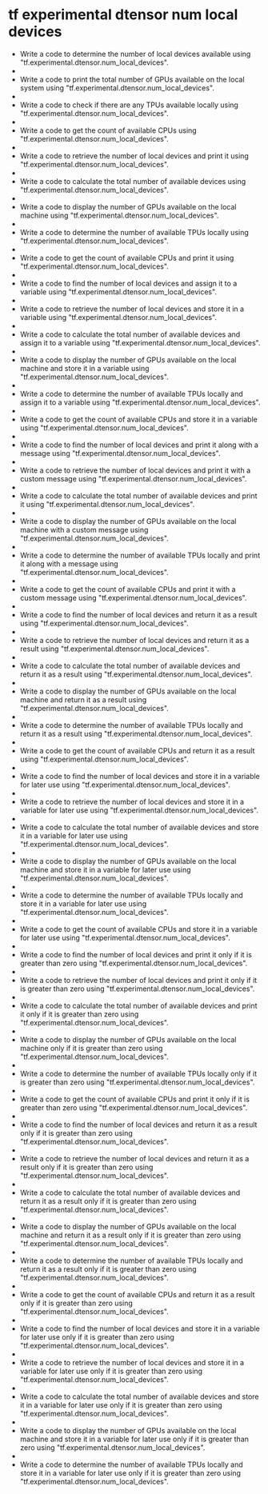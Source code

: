 # tf experimental dtensor num local devices

- Write a code to determine the number of local devices available using "tf.experimental.dtensor.num_local_devices".
- 
- Write a code to print the total number of GPUs available on the local system using "tf.experimental.dtensor.num_local_devices".
- 
- Write a code to check if there are any TPUs available locally using "tf.experimental.dtensor.num_local_devices".
- 
- Write a code to get the count of available CPUs using "tf.experimental.dtensor.num_local_devices".
- 
- Write a code to retrieve the number of local devices and print it using "tf.experimental.dtensor.num_local_devices".
- 
- Write a code to calculate the total number of available devices using "tf.experimental.dtensor.num_local_devices".
- 
- Write a code to display the number of GPUs available on the local machine using "tf.experimental.dtensor.num_local_devices".
- 
- Write a code to determine the number of available TPUs locally using "tf.experimental.dtensor.num_local_devices".
- 
- Write a code to get the count of available CPUs and print it using "tf.experimental.dtensor.num_local_devices".
- 
- Write a code to find the number of local devices and assign it to a variable using "tf.experimental.dtensor.num_local_devices".
- 
- Write a code to retrieve the number of local devices and store it in a variable using "tf.experimental.dtensor.num_local_devices".
- 
- Write a code to calculate the total number of available devices and assign it to a variable using "tf.experimental.dtensor.num_local_devices".
- 
- Write a code to display the number of GPUs available on the local machine and store it in a variable using "tf.experimental.dtensor.num_local_devices".
- 
- Write a code to determine the number of available TPUs locally and assign it to a variable using "tf.experimental.dtensor.num_local_devices".
- 
- Write a code to get the count of available CPUs and store it in a variable using "tf.experimental.dtensor.num_local_devices".
- 
- Write a code to find the number of local devices and print it along with a message using "tf.experimental.dtensor.num_local_devices".
- 
- Write a code to retrieve the number of local devices and print it with a custom message using "tf.experimental.dtensor.num_local_devices".
- 
- Write a code to calculate the total number of available devices and print it using "tf.experimental.dtensor.num_local_devices".
- 
- Write a code to display the number of GPUs available on the local machine with a custom message using "tf.experimental.dtensor.num_local_devices".
- 
- Write a code to determine the number of available TPUs locally and print it along with a message using "tf.experimental.dtensor.num_local_devices".
- 
- Write a code to get the count of available CPUs and print it with a custom message using "tf.experimental.dtensor.num_local_devices".
- 
- Write a code to find the number of local devices and return it as a result using "tf.experimental.dtensor.num_local_devices".
- 
- Write a code to retrieve the number of local devices and return it as a result using "tf.experimental.dtensor.num_local_devices".
- 
- Write a code to calculate the total number of available devices and return it as a result using "tf.experimental.dtensor.num_local_devices".
- 
- Write a code to display the number of GPUs available on the local machine and return it as a result using "tf.experimental.dtensor.num_local_devices".
- 
- Write a code to determine the number of available TPUs locally and return it as a result using "tf.experimental.dtensor.num_local_devices".
- 
- Write a code to get the count of available CPUs and return it as a result using "tf.experimental.dtensor.num_local_devices".
- 
- Write a code to find the number of local devices and store it in a variable for later use using "tf.experimental.dtensor.num_local_devices".
- 
- Write a code to retrieve the number of local devices and store it in a variable for later use using "tf.experimental.dtensor.num_local_devices".
- 
- Write a code to calculate the total number of available devices and store it in a variable for later use using "tf.experimental.dtensor.num_local_devices".
- 
- Write a code to display the number of GPUs available on the local machine and store it in a variable for later use using "tf.experimental.dtensor.num_local_devices".
- 
- Write a code to determine the number of available TPUs locally and store it in a variable for later use using "tf.experimental.dtensor.num_local_devices".
- 
- Write a code to get the count of available CPUs and store it in a variable for later use using "tf.experimental.dtensor.num_local_devices".
- 
- Write a code to find the number of local devices and print it only if it is greater than zero using "tf.experimental.dtensor.num_local_devices".
- 
- Write a code to retrieve the number of local devices and print it only if it is greater than zero using "tf.experimental.dtensor.num_local_devices".
- 
- Write a code to calculate the total number of available devices and print it only if it is greater than zero using "tf.experimental.dtensor.num_local_devices".
- 
- Write a code to display the number of GPUs available on the local machine only if it is greater than zero using "tf.experimental.dtensor.num_local_devices".
- 
- Write a code to determine the number of available TPUs locally only if it is greater than zero using "tf.experimental.dtensor.num_local_devices".
- 
- Write a code to get the count of available CPUs and print it only if it is greater than zero using "tf.experimental.dtensor.num_local_devices".
- 
- Write a code to find the number of local devices and return it as a result only if it is greater than zero using "tf.experimental.dtensor.num_local_devices".
- 
- Write a code to retrieve the number of local devices and return it as a result only if it is greater than zero using "tf.experimental.dtensor.num_local_devices".
- 
- Write a code to calculate the total number of available devices and return it as a result only if it is greater than zero using "tf.experimental.dtensor.num_local_devices".
- 
- Write a code to display the number of GPUs available on the local machine and return it as a result only if it is greater than zero using "tf.experimental.dtensor.num_local_devices".
- 
- Write a code to determine the number of available TPUs locally and return it as a result only if it is greater than zero using "tf.experimental.dtensor.num_local_devices".
- 
- Write a code to get the count of available CPUs and return it as a result only if it is greater than zero using "tf.experimental.dtensor.num_local_devices".
- 
- Write a code to find the number of local devices and store it in a variable for later use only if it is greater than zero using "tf.experimental.dtensor.num_local_devices".
- 
- Write a code to retrieve the number of local devices and store it in a variable for later use only if it is greater than zero using "tf.experimental.dtensor.num_local_devices".
- 
- Write a code to calculate the total number of available devices and store it in a variable for later use only if it is greater than zero using "tf.experimental.dtensor.num_local_devices".
- 
- Write a code to display the number of GPUs available on the local machine and store it in a variable for later use only if it is greater than zero using "tf.experimental.dtensor.num_local_devices".
- 
- Write a code to determine the number of available TPUs locally and store it in a variable for later use only if it is greater than zero using "tf.experimental.dtensor.num_local_devices".